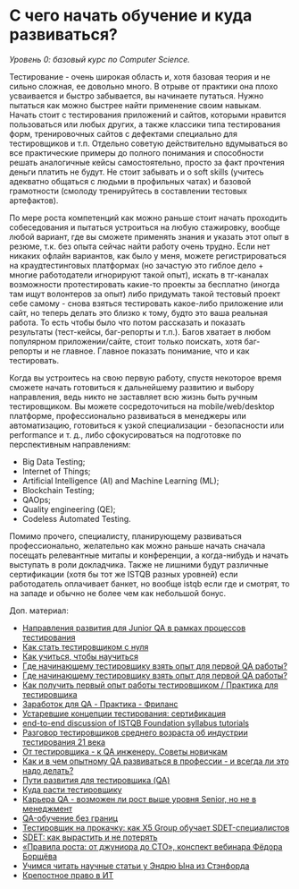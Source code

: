 # С чего начать обучение и куда развиваться?

_Уровень 0: базовый курс по Computer Science._

Тестирование - очень широкая область и, хотя базовая теория и не сильно сложная, ее довольно много. В отрыве от практики она плохо усваивается и быстро забывается, вы начинаете путаться. Нужно пытаться как можно быстрее найти применение своим навыкам. Начать стоит с тестирования приложений и сайтов, которыми нравится пользоваться или любых других, а также классики типа тестирования форм, тренировочных сайтов с дефектами специально для тестировщиков и т.п. Отдельно советую действительно вдумываться во все практические примеры до полного понимания и способности решать аналогичные кейсы самостоятельно, просто за факт прочтения деньги платить не будут. Не стоит забывать и о soft skills (учитесь адекватно общаться с людьми в профильных чатах) и базовой грамотности (смолоду тренируйтесь в составлении тестовых артефактов).

По мере роста компетенций как можно раньше стоит начать проходить собеседования и пытаться устроиться на любую стажировку, вообще любой вариант, где вы сможете применять знания и указать этот опыт в резюме, т.к. без опыта сейчас найти работу очень трудно. Если нет никаких офлайн вариантов, как было у меня, можете регистрироваться на краудтестинговых платформах (но зачастую это гиблое дело + многие работодатели игнорируют такой опыт), искать в тг-каналах возможности протестировать какие-то проекты за бесплатно (иногда там ищут волонтеров за опыт) либо придумать такой тестовый проект себе самому - снова взяться тестировать какое-либо приложение или сайт, но теперь делать это близко к тому, будто это ваша реальная работа. То есть чтобы было что потом рассказать и показать результаты (тест-кейсы, баг-репорты и т.п.). Багов хватает в любом популярном приложении/сайте, стоит только поискать, хотя баг-репорты и не главное. Главное показать понимание, что и как тестировать.

Когда вы устроитесь на свою первую работу, спустя некоторое время сможете начать готовиться к дальнейшему развитию и выбору направления, ведь никто не заставляет всю жизнь быть ручным тестировщиком. Вы можете сосредоточиться на mobile/web/desktop платформе, профессионально развиваться в менеджеры или автоматизацию, готовиться к узкой специализации - безопасности или performance и т. д., либо сфокусироваться на подготовке по перспективным направлениям:

* Big Data Testing;
* Internet of Things;
* Artificial Intelligence (AI) and Machine Learning (ML);
* Blockchain Testing;
* QAOps;
* Quality engineering (QE);
* Codeless Automated Testing.

Помимо прочего, специалисту, планирующему развиваться профессионально, желательно как можно раньше начать сначала посещать релевантные митапы и конференции, а когда-нибудь и начать выступать в роли докладчика. Также не лишними будут различные сертификации (хотя бы тот же ISTQB разных уровней) если работодатель оплачивает банкет, но вообще istqb если где и смотрят, то на западе и обычно не более чем как небольшой бонус.

Доп. материал:

* [Направления развития для Junior QA в рамках процессов тестирования](https://www.youtube.com/https://youtube.com/watch?v=VUiOtjFVVAU)
* [Как стать тестировщиком с нуля](https://habr.com/ru/company/plarium/blog/561454/)
* [Как учиться, чтобы научиться](https://dou.ua/lenta/columns/how-to-learn/)
* [Где начинающему тестировщику взять опыт для первой QA работы?](https://www.youtube.com/https://youtube.com/watch?v=3O78nFUEOzc)
* [Где начинающему тестировщику взять опыт для первой QA работы?](https://www.youtube.com/https://youtube.com/watch?v=3O78nFUEOzc)
* [Как получить первый опыт работы тестировщиком / Практика для тестировщика](https://youtube.com/watch?v=fc9Ho4\_U7cE.)
* [Заработок для QA - Практика - Фриланс](https://www.youtube.com/https://youtube.com/watch?v=3o2AcvlqF6U)
* [Устаревшие концепции тестирования: сертификация](https://telegra.ph/Ustarevshie-koncepcii-testirovaniya-sertifikaciya-06-24)
* [end-to-end discussion of ISTQB Foundation syllabus tutorials](https://www.youtube.com/playlist?list=PLj5VKaW115t1o1hk5ZbNWFr4sW5mBpvmv)
* [Разговор тестировщиков среднего возраста об индустрии тестирования 21 века](https://habr.com/ru/company/oleg-bunin/blog/578084/)
* [От тестировщика - к QA инженеру. Советы новичкам](https://habr.com/ru/company/nix/blog/576208/)
* [Как и в чем опытному QA развиваться в профессии - и всегда ли это надо делать?](https://habr.com/ru/company/otus/blog/583312/)
* [Пути развития для тестировщика (QA)](https://www.youtube.com/https://youtube.com/watch?v=raPrEOBGhcI)
* [Куда расти тестировщику](https://www.youtube.com/https://youtube.com/watch?v=KdmXv5fpKBA)
* [Карьера QA - возможен ли рост выше уровня Senior, но не в менеджмент](https://www.youtube.com/https://youtube.com/watch?v=5lEKebxdmmw)
* [QA-обучение без границ](https://habr.com/ru/post/661591/)
* [Тестировщик на прокачку: как X5 Group обучает SDET-специалистов](https://habr.com/ru/company/X5Group/blog/575576/)
* [SDET: как вырастить и не потерять](https://youtube.com/watch?v=PMJYLi\_ePiQ.)
* [«Правила роста: от джуниора до CTO», конспект вебинара Фёдора Борщёва](https://habr.com/ru/post/482958/)
* [Учимся читать научные статьи у Эндрю Ына из Стэнфорда](https://habr.com/ru/company/ruvds/blog/510550/)
* [Крепостное право в ИТ](https://habr.com/ru/post/660337/)
